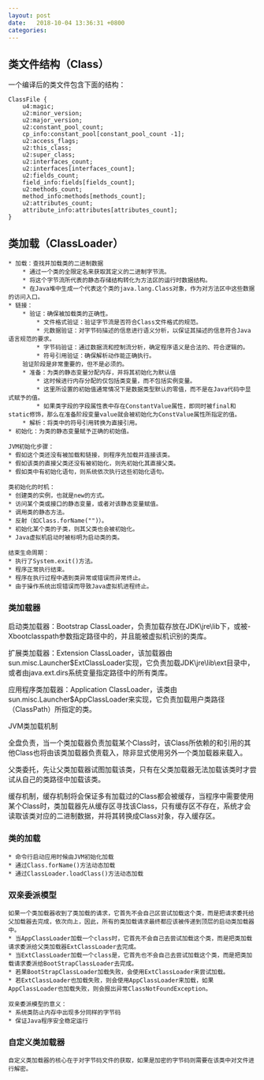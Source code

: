```yaml
---
layout: post
date:   2018-10-04 13:36:31 +0800
categories: 
---
```

## 类文件结构（Class）
一个编译后的类文件包含下面的结构：
```
ClassFile {
    u4:magic;
    u2:minor_version;
    u2:major_version;
    u2:constant_pool_count;
    cp_info:constant_pool[constant_pool_count -1];
    u2:access_flags;
    u2:this_class;
    u2:super_class;
    u2:interfaces_count;
    u2:interfaces[interfaces_count];
    u2:fields_count;
    field_info:fields[fields_count];
    u2:methods_count;
    method_info:methods[methods_count];
    u2:attributes_count;
    attribute_info:attributes[attributes_count];
}
```
## 类加载（ClassLoader）
    * 加载：查找并加载类的二进制数据
        * 通过一个类的全限定名来获取其定义的二进制字节流。
        * 将这个字节流所代表的静态存储结构转化为方法区的运行时数据结构。
        * 在Java堆中生成一个代表这个类的java.lang.Class对象，作为对方法区中这些数据的访问入口。
    * 链接：
        * 验证：确保被加载类的正确性。
            * 文件格式验证：验证字节流是否符合Class文件格式的规范。
            * 元数据验证：对字节码描述的信息进行语义分析，以保证其描述的信息符合Java语言规范的要求。
            * 字节码验证：通过数据流和控制流分析，确定程序语义是合法的、符合逻辑的。
            * 符号引用验证：确保解析动作能正确执行。
        验证阶段是非常重要的，但不是必须的。
        * 准备：为类的静态变量分配内存，并将其初始化为默认值
            * 这时候进行内存分配的仅包括类变量，而不包括实例变量。
            * 这里所设置的初始值通常情况下是数据类型默认的零值，而不是在Java代码中显式赋予的值。
            * 如果类字段的字段属性表中存在ConstantValue属性，即同时被final和static修饰，那么在准备阶段变量value就会被初始化为ConstValue属性所指定的值。
        * 解析：将类中的符号引用转换为直接引用。
    * 初始化：为类的静态变量赋予正确的初始值。
    
    JVM初始化步骤：
    * 假如这个类还没有被加载和链接，则程序先加载并连接该类。
    * 假如该类的直接父类还没有被初始化，则先初始化其直接父类。
    * 假如类中有初始化语句，则系统依次执行这些初始化语句。
    
    类初始化的时机：
    * 创建类的实例，也就是new的方式。
    * 访问某个类或接口的静态变量，或者对该静态变量赋值。
    * 调用类的静态方法。
    * 反射（如Class.forName("")）。
    * 初始化某个类的子类，则其父类也会被初始化。
    * Java虚拟机启动时被标明为启动类的类。
    
    结束生命周期：
    * 执行了System.exit()方法。
    * 程序正常执行结束。
    * 程序在执行过程中遇到类异常或错误而异常终止。
    * 由于操作系统出现错误而导致Java虚拟机进程终止。

### 类加载器
启动类加载器：Bootstrap ClassLoader，负责加载存放在JDK\jre\lib下，或被-Xbootclasspath参数指定路径中的，并且能被虚拟机识别的类库。

扩展类加载器：Extension ClassLoader，该加载器由sun.misc.Launcher$ExtClassLoader实现，它负责加载JDK\jre\lib\ext目录中，或者由java.ext.dirs系统变量指定路径中的所有类库。

应用程序类加载器：Application ClassLoader，该类由sun.misc.Launcher$AppClassLoader来实现，它负责加载用户类路径（ClassPath）所指定的类。

JVM类加载机制

全盘负责，当一个类加载器负责加载某个Class时，该Class所依赖的和引用的其他Class也将由该类加载器负责载入，除非显式使用另外一个类加载器来载入。

父类委托，先让父类加载器试图加载该类，只有在父类加载器无法加载该类时才尝试从自己的类路径中加载该类。

缓存机制，缓存机制将会保证多有加载过的Class都会被缓存，当程序中需要使用某个Class时，类加载器先从缓存区寻找该Class，只有缓存区不存在，系统才会读取该类对应的二进制数据，并将其转换成Class对象，存入缓存区。

### 类的加载
    * 命令行启动应用时候由JVM初始化加载
    * 通过Class.forName()方法动态加载
    * 通过ClassLoader.loadClass()方法动态加载

### 双亲委派模型
    如果一个类加载器收到了类加载的请求，它首先不会自己区尝试加载这个类，而是把请求委托给父加载器去完成，依次向上，因此，所有的类加载请求最终都应该被传递到顶层的启动类加载器中。
    * 当AppClassLoader加载一个class时，它首先不会自己去尝试加载这个类，而是把类加载请求委派给父类加载器ExtClassLoader去完成。
    * 当ExtClassLoader加载一个class是，它首先也不会自己去尝试加载这个类，而是把类加载请求委派给BootStrapClassLoader去完成。
    * 若果BootStrapClassLoader加载失败，会使用ExtClassLoader来尝试加载。
    * 若ExtClassLoader也加载失败，则会使用AppClassLoader来加载，如果AppClassLoader也加载失败，则会报出异常ClassNotFoundException。
    
    双亲委派模型的意义：
    * 系统类防止内存中出现多分同样的字节码
    * 保证Java程序安全稳定运行

### 自定义类加载器
    自定义类加载器的核心在于对字节码文件的获取，如果是加密的字节码则需要在该类中对文件进行解密。